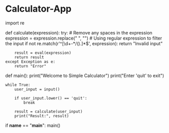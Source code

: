 # Calculator-App
import re

def calculate(expression):
    try:
        # Remove any spaces in the expression
        expression = expression.replace(" ", "")
        # Using regular expression to filter the input
        if not re.match(r'^[\d\+\-\*\/\(\)\.]*$', expression):
            return "Invalid input"
        
        result = eval(expression)
        return result
    except Exception as e:
        return "Error"

def main():
    print("Welcome to Simple Calculator")
    print("Enter 'quit' to exit")

    while True:
        user_input = input()

        if user_input.lower() == 'quit':
            break

        result = calculate(user_input)
        print("Result:", result)

if __name__ == "__main__":
    main()

